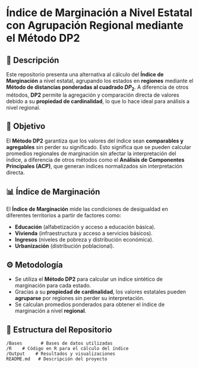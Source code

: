 
<!-- README.md is generated from README.Rmd. Please edit that file -->

# Índice de Marginación a Nivel Estatal con Agrupación Regional mediante el Método DP2

## 📌 Descripción

Este repositorio presenta una alternativa al cálculo del **Índice de
Marginación** a nivel estatal, agrupando los estados en **regiones**
mediante el **Método de distancias ponderadas al cuadrado $DP_2$**. A
diferencia de otros métodos, **DP2** permite la agregación y comparación
directa de valores debido a su **propiedad de cardinalidad**, lo que lo
hace ideal para análisis a nivel regional.

## 🎯 Objetivo

El **Método DP2** garantiza que los valores del índice sean
**comparables y agregables** sin perder su significado. Esto significa
que se pueden calcular promedios regionales de marginación sin afectar
la interpretación del índice, a diferencia de otros métodos como el
**Análisis de Componentes Principales (ACP)**, que generan índices
normalizados sin interpretación directa.

## 📊 Índice de Marginación

El **Índice de Marginación** mide las condiciones de desigualdad en
diferentes territorios a partir de factores como:

- **Educación** (alfabetización y acceso a educación básica).  
- **Vivienda** (infraestructura y acceso a servicios básicos).  
- **Ingresos** (niveles de pobreza y distribución económica).  
- **Urbanización** (distribución poblacional).

## ⚙️ Metodología

- Se utiliza el **Método DP2** para calcular un índice sintético de
  marginación para cada estado.  
- Gracias a su **propiedad de cardinalidad**, los valores estatales
  pueden **agruparse** por regiones sin perder su interpretación.  
- Se calculan promedios ponderados para obtener el índice de marginación
  a nivel **regional**.

## 📂 Estructura del Repositorio

    /Bases       # Bases de datos utilizadas  
    /R    # Código en R para el cálculo del índice  
    /Output    # Resultados y visualizaciones  
    README.md   # Descripción del proyecto  
